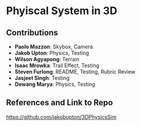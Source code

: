 # Phyiscal System in 3D
## Contributions 
- **Paolo Mazzon**: Skybox, Camera
- **Jakob Upton**: Physics, Testing
- **Wilson Agyapong**: Terrain
- **Isaac Mrowka**: Trail Effect, Testing
- **Steven Furlong**: README, Testing, Rubric Review
- **Jasjeet Singh**: Testing
- **Dewang Marya**:  Physics, Testing

## References and Link to Repo
https://github.com/jakobupton/3DPhysicsSim
